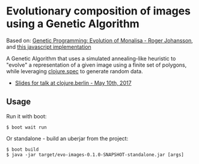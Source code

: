 # Evolutionary composition of images using a Genetic Algorithm

Based
on:
[Genetic Programming: Evolution of Monalisa - Roger Johansson](https://rogerjohansson.blog/2008/12/07/genetic-programming-evolution-of-mona-lisa/),
and [this javascript implementation](http://alteredqualia.com/visualization/evolve/)

A Genetic Algorithm that uses a simulated annealing-like heuristic to "evolve" a
representation of a given image using a finite set of polygons, while
leveraging [clojure.spec](https://clojure.org/guides/spec) to generate random
data.

 - [Slides for talk at clojure.berlin - May 10th, 2017](https://volrath.github.io/clj-evo-images/)

## Usage

Run it with boot:

    $ boot wait run

Or standalone - build an uberjar from the project:

    $ boot build
    $ java -jar target/evo-images-0.1.0-SNAPSHOT-standalone.jar [args]
